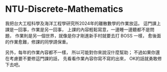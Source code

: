 # NTU-Discrete-Mathematics
我把台大工程科學及海洋工程學研究所2024年的離散數學的作業放這。
這門課上課是一回事，作業是另一回事，
上課的內容輕鬆寫意，一邊睡一邊聽都不是問題，
作業則是另一個世界，就像是你才剛進新手村就要去打 BOSS 一樣，
愈後面的作業愈難，修課的同學請保重。

另外，每年的作業內容都不一樣，
所以可能對你來說沒什麼幫助；
不過如果你還在考慮要不要修這門課的話，
先看看作業內容你寫不寫的出來，
OK的話就勇敢修下去吧。
